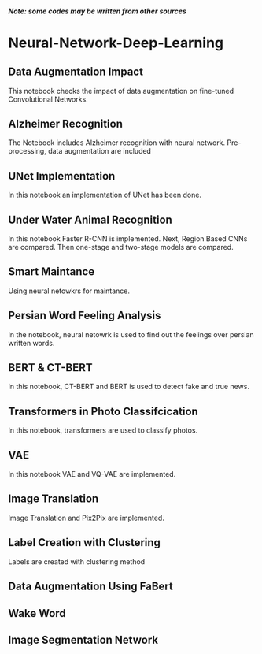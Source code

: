 #### *Note: some codes may be written from other sources*

# Neural-Network-Deep-Learning

## Data Augmentation Impact
This notebook checks the impact of data augmentation on fine-tuned Convolutional Networks.

## Alzheimer Recognition
The Notebook includes Alzheimer recognition with neural network. Pre-processing, data augmentation are included

## UNet Implementation
In this notebook an implementation of UNet has been done.

## Under Water Animal Recognition
In this notebook Faster R-CNN is implemented. Next, Region Based CNNs are compared. Then one-stage and two-stage models are compared.

## Smart Maintance
Using neural netowkrs for maintance.

## Persian Word Feeling Analysis
In the notebook, neural netowrk is used to find out the feelings over persian written words.

## BERT & CT-BERT
In this notebook, CT-BERT and BERT is used to detect fake and true news.

## Transformers in Photo Classifcication
In this notebook, transformers are used to classify photos.

## VAE
In this notebook VAE and VQ-VAE are implemented.

## Image Translation
Image Translation and Pix2Pix are implemented.

## Label Creation with Clustering
Labels are created with clustering method

## Data Augmentation Using FaBert

## Wake Word

## Image Segmentation Network
